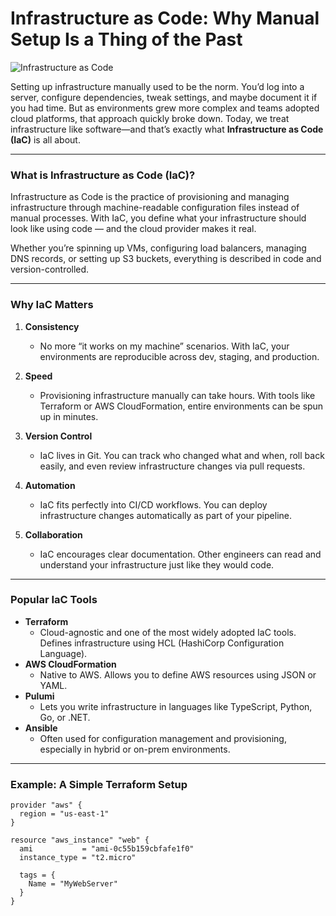 # Infrastructure as Code: Why Manual Setup Is a Thing of the Past

![Infrastructure as Code](https://blog.gitguardian.com/content/images/2022/01/22W02-Blog-Banner-Introduction-IaC.png)

Setting up infrastructure manually used to be the norm. You’d log into a server, configure dependencies, tweak settings, and maybe document it if you had time. But as environments grew more complex and teams adopted cloud platforms, that approach quickly broke down. Today, we treat infrastructure like software—and that’s exactly what **Infrastructure as Code (IaC)** is all about.

---

### **What is Infrastructure as Code (IaC)?**

Infrastructure as Code is the practice of provisioning and managing infrastructure through machine-readable configuration files instead of manual processes. With IaC, you define what your infrastructure should look like using code — and the cloud provider makes it real.

Whether you’re spinning up VMs, configuring load balancers, managing DNS records, or setting up S3 buckets, everything is described in code and version-controlled.

---

### **Why IaC Matters**

1. **Consistency**
   - No more “it works on my machine” scenarios. With IaC, your environments are reproducible across dev, staging, and production.

2. **Speed**
   - Provisioning infrastructure manually can take hours. With tools like Terraform or AWS CloudFormation, entire environments can be spun up in minutes.

3. **Version Control**
   - IaC lives in Git. You can track who changed what and when, roll back easily, and even review infrastructure changes via pull requests.

4. **Automation**
   - IaC fits perfectly into CI/CD workflows. You can deploy infrastructure changes automatically as part of your pipeline.

5. **Collaboration**
   - IaC encourages clear documentation. Other engineers can read and understand your infrastructure just like they would code.

---

### **Popular IaC Tools**

- **Terraform**
  - Cloud-agnostic and one of the most widely adopted IaC tools. Defines infrastructure using HCL (HashiCorp Configuration Language).
- **AWS CloudFormation**
  - Native to AWS. Allows you to define AWS resources using JSON or YAML.
- **Pulumi**
  - Lets you write infrastructure in languages like TypeScript, Python, Go, or .NET.
- **Ansible**
  - Often used for configuration management and provisioning, especially in hybrid or on-prem environments.

---

### **Example: A Simple Terraform Setup**

```hcl
provider "aws" {
  region = "us-east-1"
}

resource "aws_instance" "web" {
  ami           = "ami-0c55b159cbfafe1f0"
  instance_type = "t2.micro"

  tags = {
    Name = "MyWebServer"
  }
}
